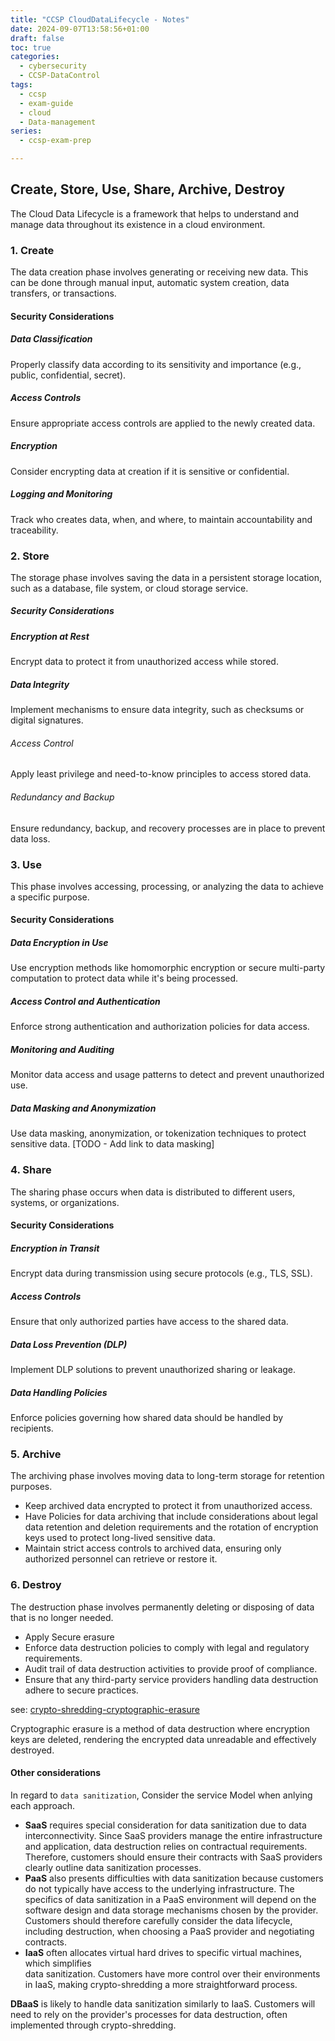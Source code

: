 ```yaml
---
title: "CCSP CloudDataLifecycle - Notes"
date: 2024-09-07T13:58:56+01:00
draft: false
toc: true
categories:
  - cybersecurity
  - CCSP-DataControl
tags:
  - ccsp
  - exam-guide
  - cloud
  - Data-management
series:
  - ccsp-exam-prep

---
```


## **C**reate, **S**tore, **U**se, **S**hare, **A**rchive, **D**estroy

The Cloud Data Lifecycle is a framework that helps to understand and manage data throughout its
existence in a cloud environment.

### 1. Create

The data creation phase involves generating or receiving new data. This can be done through manual
input, automatic system creation, data transfers, or transactions.

#### Security Considerations

##### Data Classification

Properly classify data according to its sensitivity and importance (e.g., public, confidential,
secret).

##### Access Controls

Ensure appropriate access controls are applied to the newly created data.

##### Encryption

Consider encrypting data at creation if it is sensitive or confidential.

##### Logging and Monitoring

Track who creates data, when, and where, to maintain accountability and traceability.

### 2. Store

The storage phase involves saving the data in a persistent storage location, such as a
database, file system, or cloud storage service.

##### Security Considerations

##### Encryption at Rest

Encrypt data to protect it from unauthorized access while stored.

##### Data Integrity

Implement mechanisms to ensure data integrity, such as checksums or digital
signatures.

###### Access Control

Apply least privilege and need-to-know principles to access stored data.

###### Redundancy and Backup

Ensure redundancy, backup, and recovery processes are in place to prevent
data loss.

### 3. Use

This phase involves accessing, processing, or analyzing the data to achieve a specific
purpose.

#### Security Considerations

##### Data Encryption in Use

Use encryption methods like homomorphic encryption or secure multi-party
computation to protect data while it's being processed.

##### Access Control and Authentication

Enforce strong authentication and authorization policies for data
access.

##### Monitoring and Auditing

Monitor data access and usage patterns to detect and prevent unauthorized
use.

##### Data Masking and Anonymization

Use data masking, anonymization, or tokenization techniques to
protect sensitive data. [TODO - Add link to data masking]

### 4. Share

The sharing phase occurs when data is distributed to different users, systems, or organizations.

#### Security Considerations

##### Encryption in Transit

Encrypt data during transmission using secure protocols (e.g., TLS, SSL).

##### Access Controls

Ensure that only authorized parties have access to the shared data.

##### Data Loss Prevention (DLP)

Implement DLP solutions to prevent unauthorized sharing or leakage.

##### Data Handling Policies

Enforce policies governing how shared data should be handled by recipients.

### 5. Archive

The archiving phase involves moving data to long-term storage for retention purposes.

* Keep archived data encrypted to protect it from unauthorized access.
* Have Policies for data archiving that include considerations about legal data retention and
  deletion requirements and the rotation of encryption keys used to protect long-lived sensitive
  data.
* Maintain strict access controls to archived data, ensuring only authorized personnel can retrieve
  or
  restore it.

### 6. Destroy

The destruction phase involves permanently deleting or disposing of data that is no
longer needed.

* Apply Secure erasure
* Enforce data destruction policies to comply with legal and regulatory
  requirements.
* Audit trail of data destruction activities to provide proof of compliance.
* Ensure that any third-party service providers handling data destruction
  adhere to secure practices.

see: [crypto-shredding-cryptographic-erasure](/post/ccsp-datacontrol/#crypto-shredding-cryptographic-erasure)


Cryptographic erasure is a method of data destruction where encryption keys are deleted, rendering
the encrypted data unreadable and effectively destroyed.


#### Other considerations

In regard to `data sanitization`, Consider the service Model when anlying each approach.

* **SaaS** requires special consideration for data sanitization due to data interconnectivity. Since
  SaaS providers manage the entire infrastructure and application, data destruction relies on
  contractual requirements. Therefore, customers should ensure their contracts with SaaS providers
  clearly outline data sanitization processes.
* **PaaS**  also presents difficulties with data sanitization because customers do not typically
  have access to the underlying infrastructure.
  The specifics of data sanitization in a PaaS environment will depend on the software design and
  data storage mechanisms chosen by the provider. Customers should therefore carefully consider the
  data lifecycle, including destruction, when choosing a PaaS provider and negotiating contracts.
* **IaaS** often allocates virtual hard drives to specific virtual machines, which simplifies  
  data sanitization. Customers have more control over their environments in IaaS, making
  crypto-shredding a more straightforward process.

**DBaaS** is likely to handle data sanitization similarly to IaaS. Customers will need to rely 
on the
provider's processes for data destruction, often implemented through crypto-shredding.